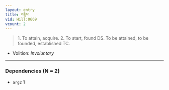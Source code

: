 ```yaml
---
layout: entry
title: བརྙེས་
vid: Hill:0669
vcount: 2
---
```

> 1\. To attain, acquire\. 2\. To start, found DS\. To be attained, to be founded, established TC\.

* Volition: _Involuntary_

---

### Dependencies (N = 2)
* `arg2` 1
